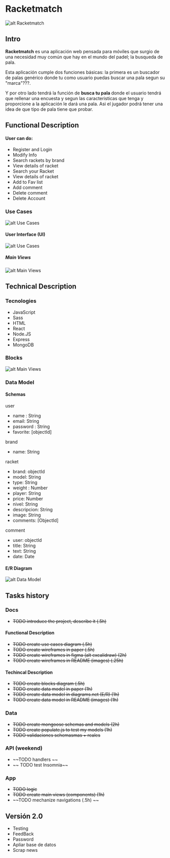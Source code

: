 # Racketmatch

![alt Racketmatch](https://media.giphy.com/media/eK1iaa5TJxWQeQJ5Wi/giphy.gif)

## Intro

<b>Racketmatch</b> es una aplicación web pensada para móviles que surgio de una necesidad muy común que hay en el mundo del padel; la busqueda de pala.

 Esta aplicación cumple dos funciones básicas: la primera es un buscador de palas genérico donde tu como usuario puedas buscar una pala segun su "marca"???. 
 
 Y por otro lado tendrá la función de <b> busca tu pala </b>donde el usuario tendrá que rellenar una encuesta y segun las caracteristicas que tenga y proporcione a la aplicación le dará una pala. Asi el jugador podrá tener una idea de que tipo de pala tiene que probar.


## Functional Description

#### User can do:

- Register and Login
- Modify Info
- Search rackets by brand
- View details of racket
- Search your Racket
- View details of racket
- Add to Fav list
- Add comment
- Delete comment
- Delete Account

### Use Cases

![alt Use Cases](./images/use-cases.drawio.png)

#### User Interface (UI)

![alt Use Cases](./images/flowchart.drawio.png)

##### Main Views

![alt Main Views](./images/Views.png)

## Technical Description

### Tecnologies

- JavaScript
- Sass
- HTML
- React
- Node.JS
- Express
- MongoDB

### Blocks
![alt Main Views](./images/Blocks.png)

### Data Model

#### Schemas

user 
- name : String
- email: String
- password : String
- favorite: [objectId]

brand
- name: String

racket
- brand: objectId
- model: String
- type: String
- weight : Number
- player: String
- price: Number
- nivel: String
- descripcion: String
- image: String
- comments: [ObjectId]

comment
- user: objectId
- title: String
- text: String
- date: Date


#### E/R Diagram

![alt Data Model](./images/data-model.png)

## Tasks history

### Docs

- ~~TODO introduce the project, describe it (.5h)~~

#### Functional Description 

- ~~TODO create use cases diagram (.5h)~~
- ~~TODO create wireframes in paper (.5h)~~
- ~~TODO create wireframes in figma (alt excalidraw) (2h)~~
- ~~TODO create wireframes in README (images) (.25h)~~

#### Techincal Description 

- ~~TODO create blocks diagram (.5h)~~
- ~~TODO create data model in paper (1h)~~
- ~~TODO create data model in diagrams.net (E/R) (1h)~~
- ~~TODO create data model in README (images) (1h)~~

### Data 
- ~~TODO create mongoose schemas and models (2h)~~
- ~~TODO create populate.js to test my models (1h)~~
- ~~TODO validaciones schemasmas + reales~~

### API (weekend)
- ~~TODO handlers ~~
- ~~ TODO test Insomnia~~

### App 
- ~~TODO logic~~
- ~~TODO create main views (components) (1h)~~
- ~~TODO mechanize navigations (.5h) ~~

## Versión 2.0
- Testing
- FeedBack
- Password 
- Apliar base de datos
- Scrap news 
